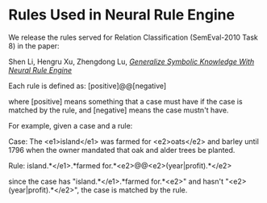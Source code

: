 # Rules Used in Neural Rule Engine
We release the rules served for Relation Classification (SemEval-2010 Task 8) in the paper:

Shen Li, Hengru Xu, Zhengdong Lu, <a href="https://arxiv.org/abs/1808.10326"><em>Generalize Symbolic Knowledge With Neural Rule Engine</em></a>

Each rule is defined as: [positive]@@[negative]

where [positive] means something that a case must have if the case is matched by the rule, and [negative] means the case mustn't have.

For example, given a case and a rule:

Case: The \<e1\>island\</e1\> was farmed for \<e2\>oats\</e2\> and barley until 1796 when the owner mandated that oak and alder trees be planted.

Rule: island.\*\</e1\>.\*farmed for.\*\<e2\>@@\<e2\>(year|profit).\*\</e2\>

since the case has "island.\*\</e1\>.\*farmed for.\*\<e2\>" and hasn't "\<e2\>(year|profit).\*\</e2\>", the case is matched by the rule.
